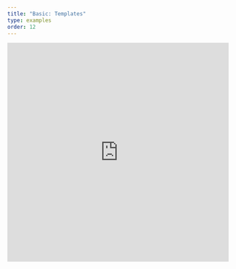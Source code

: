 ```yaml
---
title: "Basic: Templates"
type: examples
order: 12
---
```


<iframe width="100%" height="500" src="https://aframevr.github.io/aframe/examples/templates/" allowfullscreen="yes" frameborder="0"></iframe>
